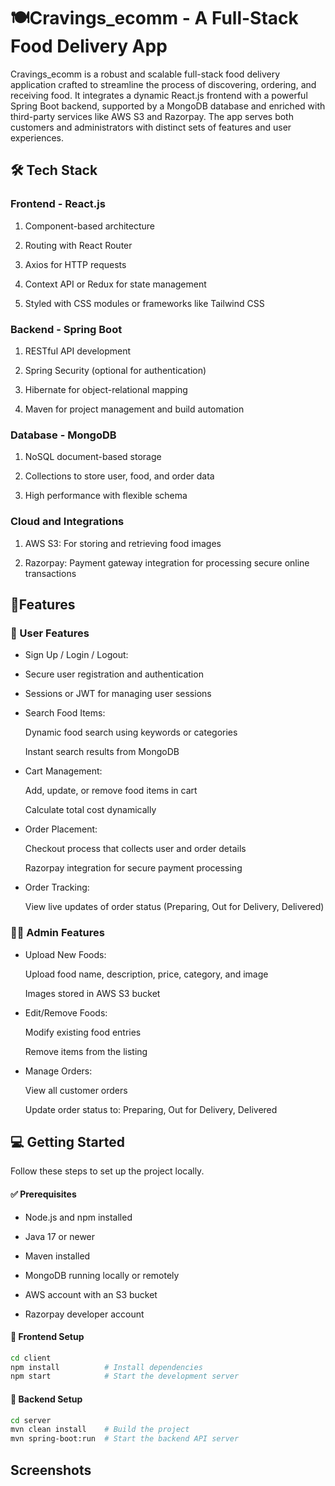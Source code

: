 
# 🍽️Cravings_ecomm - A Full-Stack Food Delivery App

Cravings_ecomm is a robust and scalable full-stack food delivery application crafted to streamline the process of discovering, ordering, and receiving food. It integrates a dynamic React.js frontend with a powerful Spring Boot backend, supported by a MongoDB database and enriched with third-party services like AWS S3 and Razorpay. The app serves both customers and administrators with distinct sets of features and user experiences.

## 🛠️ Tech Stack

### Frontend - React.js

1. Component-based architecture

2. Routing with React Router

3. Axios for HTTP requests

4. Context API or Redux for state management

5. Styled with CSS modules or frameworks like Tailwind CSS

### Backend - Spring Boot

1. RESTful API development

2. Spring Security (optional for authentication)

3. Hibernate for object-relational mapping

4. Maven for project management and build automation

### Database - MongoDB

1. NoSQL document-based storage

2. Collections to store user, food, and order data

3. High performance with flexible schema

### Cloud and Integrations

1. AWS S3: For storing and retrieving food images

2. Razorpay: Payment gateway integration for processing secure online transactions


## 🎯Features

### 👥 User Features

- Sign Up / Login / Logout:

- Secure user registration and authentication

- Sessions or JWT for managing user sessions

- Search Food Items:

  Dynamic food search using keywords or categories

  Instant search results from MongoDB

- Cart Management:

   Add, update, or remove food items in cart

   Calculate total cost dynamically

- Order Placement:

   Checkout process that collects user and order details

   Razorpay integration for secure payment processing

- Order Tracking:

  View live updates of order status (Preparing, Out for Delivery, Delivered)

### 🧑‍💼 Admin Features

- Upload New Foods:

  Upload food name, description, price, category, and image

  Images stored in AWS S3 bucket

- Edit/Remove Foods:

  Modify existing food entries

  Remove items from the listing

- Manage Orders:

  View all customer orders

  Update order status to: Preparing, Out for Delivery, Delivered


## 💻 Getting Started

Follow these steps to set up the project locally.

#### ✅ Prerequisites

- Node.js and npm installed

- Java 17 or newer

- Maven installed

- MongoDB running locally or remotely

- AWS account with an S3 bucket

- Razorpay developer account

#### 🔧 Frontend Setup

```bash
cd client
npm install          # Install dependencies
npm start            # Start the development server
```
#### 🧰 Backend Setup

```bash
cd server
mvn clean install    # Build the project
mvn spring-boot:run  # Start the backend API server
```
## Screenshots

